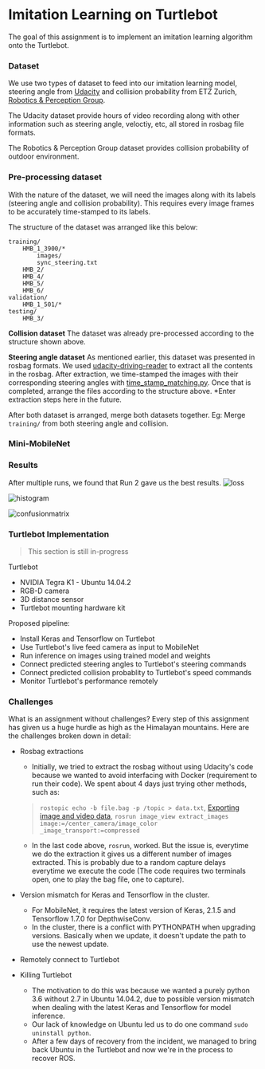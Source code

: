 # Imitation Learning on Turtlebot
The goal of this assignment is to implement an imitation learning algorithm onto the Turtlebot.

### Dataset
We use two types of dataset to feed into our imitation learning model, steering angle from [Udacity](https://github.com/udacity/self-driving-car) and collision probability from ETZ Zurich, [Robotics & Perception Group](http://rpg.ifi.uzh.ch/dronet.html). 

The Udacity dataset provide hours of video recording along with other information such as steering angle, veloctiy, etc,  all stored in rosbag file formats. 

The Robotics & Perception Group dataset provides collision probability of outdoor environment. 

### Pre-processing dataset
With the nature of the dataset, we will need the images along with its labels (steering angle and collision probability). This requires every image frames to be accurately time-stamped to its labels. 

The structure of the dataset was arranged like this below:
```
training/
    HMB_1_3900/*
        images/
        sync_steering.txt
    HMB_2/
    HMB_4/
    HMB_5/
    HMB_6/
validation/
    HMB_1_501/*
testing/
    HMB_3/
```

**Collision dataset**
The dataset was already pre-processed according to the structure shown above.

**Steering angle dataset**
As mentioned earlier, this dataset was presented in rosbag formats. We used
[udacity-driving-reader](https://github.com/rwightman/udacity-driving-reader) to extract all the contents in the rosbag. After extraction, we time-stamped the images with their corresponding steering angles with [time_stamp_matching.py](https://github.com/uzh-rpg/rpg_public_dronet/blob/master/data_preprocessing/time_stamp_matching.py). Once that is completed, arrange the files according to the structure above.  *Enter extraction steps here in the future. 

After both dataset is arranged, merge both datasets together. Eg: Merge `training/` from both steering angle and collision.

### Mini-MobileNet

### Results
After multiple runs, we found that Run 2 gave us the best results.
![loss](images/Result1)

![histogram](images/Result2)

![confusionmatrix](images/Result3)

### Turtlebot Implementation
>This section is still in-progress

Turtlebot

* NVIDIA Tegra K1 - Ubuntu 14.04.2
* RGB-D camera
* 3D distance sensor
* Turtlebot mounting hardware kit

Proposed pipeline:

* Install Keras and Tensorflow on Turtlebot
* Use Turtlebot's live feed camera as input to MobileNet
* Run inference on images using trained model and weights
* Connect predicted steering angles to Turtlebot's steering commands
* Connect predicted collision probablity to Turtlebot's speed commands
* Monitor Turtlebot's performance remotely

### Challenges
What is an assignment without challenges? Every step of this assignment has given us a huge hurdle as high as the Himalayan mountains. Here are the challenges broken down in detail:

* Rosbag extractions
  * Initially, we tried to extract the rosbag without using Udacity's code because we wanted to avoid interfacing with Docker (requirement to run their code). We spent about 4 days just trying other methods, such as: 
  > `rostopic echo -b file.bag -p /topic > data.txt`, 
  > [Exporting image and video data](http://wiki.ros.org/rosbag/Tutorials/Exporting%20image%20and%20video%20data), 
  > `rosrun image_view extract_images image:=/center_camera/image_color _image_transport:=compressed`
  
   * In the last code above, `rosrun`, worked. But the issue is, everytime we do the extraction it gives us a different number of images extracted. This is probably due to a random capture delays everytime we execute the code (The code requires two terminals open, one to play the bag file, one to capture).
 
 * Version mismatch for Keras and Tensorflow in the cluster. 
   * For MobileNet, it requires the latest version of Keras, 2.1.5 and Tensorflow 1.7.0 for DepthwiseConv. 
   * In the cluster, there is a conflict with PYTHONPATH when upgrading versions. Basically when we update, it doesn't update the path to use the newest update.
   
  * Remotely connect to Turtlebot
  
  
  * Killing Turtlebot
    * The motivation to do this was because we wanted a purely python 3.6 without 2.7 in Ubuntu 14.04.2, due to possible version mismatch when dealing with the latest Keras and Tensorflow for model inference.
    * Our lack of knowledge on Ubuntu led us to do one command `sudo uninstall python`.
    * After a few days of recovery from the incident, we managed to bring back Ubuntu in the Turtlebot and now we're in the process to recover ROS.